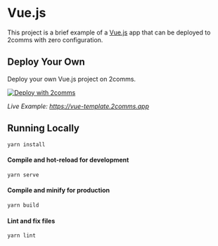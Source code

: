 # Vue.js

This project is a brief example of a [Vue.js](https://vuejs.org/) app that can be deployed to 2comms with zero configuration.

## Deploy Your Own

Deploy your own Vue.js project on 2comms.

[![Deploy with 2comms](https://2comms.com/button)](https://2comms.com/build?repo-url=https://github.com/2comms/templates/vue&template=vue)

_Live Example: https://vue-template.2comms.app_

## Running Locally

```shell
yarn install
```

#### Compile and hot-reload for development

```shell
yarn serve
```

#### Compile and minify for production

```shell
yarn build
```

#### Lint and fix files

```shell
yarn lint
```
